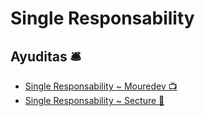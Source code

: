 

# Single Responsability


















## Ayuditas 🛎️

- [Single Responsability ~ Mouredev 📺](https://www.youtube.com/watch?v=ASBC5drF-QU)
- [Single Responsability ~ Secture 📰](https://secture.com/blog/principios-solid-single-responsibility/)
